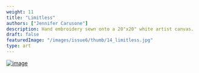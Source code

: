 ```yaml
---
weight: 11
title: "Limitless"
authors: ["Jennifer Carusone"]
description: Hand embroidery sewn onto a 20"x20" white artist canvas.
draft: false
featuredImage: "/images/issue6/thumb/14_limitless.jpg"
type: art
---
```


<a href = "/images/issue6/14_limitless.jpg" data-lightbox="img">![image](/images/issue6/14_limitless.jpg#issues)</a>